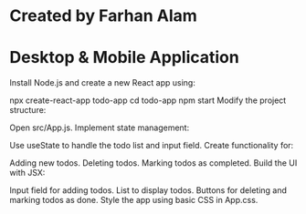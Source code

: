 <h1>Created by Farhan Alam</h1>
<h1>Desktop & Mobile Application</h1>
<p>
Install Node.js and create a new React app using:

npx create-react-app todo-app
cd todo-app
npm start
Modify the project structure:

Open src/App.js.
Implement state management:

Use useState to handle the todo list and input field.
Create functionality for:

Adding new todos.
Deleting todos.
Marking todos as completed.
Build the UI with JSX:

Input field for adding todos.
List to display todos.
Buttons for deleting and marking todos as done.
Style the app using basic CSS in App.css.
</p>

